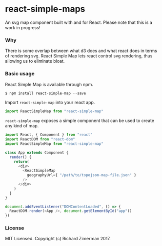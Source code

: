 # react-simple-maps
An svg map component built with and for React. Please note that this is a work in progress!

### Why

There is some overlap between what d3 does and what react does in terms of rendering svg. React Simple Map lets react control svg rendering, thus allowing us to eliminate bloat.

### Basic usage

React Simple Map is available through npm.

```js
$ npm install react-simple-map --save
```

Import `react-simple-map` into your react app.

```js
import ReactSimpleMap from "react-simple-map"
```

`react-simple-map` exposes a simple component that can be used to create any kind of map.

```js
import React, { Component } from "react"
import ReactDOM from "react-dom"
import ReactSimpleMap from "react-simple-map"

class App extends Component {
  render() {
    return(
      <div>
        <ReactSimpleMap
          geographyUrl={ "/path/to/topojson-map-file.json" }
        />
      </div>
    )
  }
}

document.addEventListener("DOMContentLoaded", () => {
  ReactDOM.render(<App />, document.getElementById("app"))
})
```

### License
MIT Licensed. Copyright (c) Richard Zimerman 2017.
